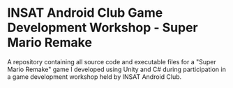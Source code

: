 # INSAT Android Club Game Development Workshop - Super Mario Remake
A repository containing all source code and executable files for a "Super Mario Remake" game I developed using Unity and C# during participation in a game development workshop held by INSAT Android Club.
